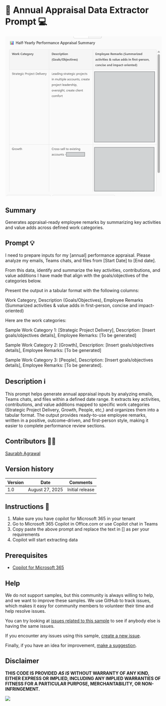# 🚀 Annual Appraisal Data Extractor Prompt 💻

![Prompt to extract data for Annual Appraisal](./assets/demo1.png)

## Summary

Generates appraisal-ready employee remarks by summarizing key activities and value adds across defined work categories.

## Prompt 💡

I need to prepare inputs for my [annual] performance appraisal. Please analyze my emails, Teams chats, and files from [Start Date] to [End date].

From this data, identify and summarize the key activities, contributions, and value additions I have made that align with the goals/objectives of the categories below.

Present the output in a tabular format with the following columns:

Work Category, Description (Goals/Objectives), Employee Remarks (Summarized activities & value adds in first-person, concise and impact-oriented)

Here are the work categories:

Sample Work Category 1: [Strategic Project Delivery], 
Description: [Insert goals/objectives details], 
Employee Remarks: [To be generated]

Sample Work Category 2: [Growth], 
Description: [Insert goals/objectives details], 
Employee Remarks: [To be generated]

Sample Work Category 3: [People], 
Description: [Insert goals/objectives details], 
Employee Remarks: [To be generated].

## Description ℹ️

This prompt helps generate annual appraisal inputs by analyzing emails, Teams chats, and files within a defined date range. It extracts key activities, contributions, and value additions mapped to specific work categories (Strategic Project Delivery, Growth, People, etc,) and organizes them into a tabular format. The output provides ready-to-use employee remarks, written in a positive, outcome-driven, and first-person style, making it easier to complete performance review sections.

## Contributors 👨‍💻

[Saurabh Agrawal](https://github.com/sharepointsaurabh)

## Version history

Version|Date|Comments
-------|----|--------
1.0|August 27, 2025|Initial release

## Instructions 📝

1. Make sure you have copilot for Microsoft 365 in your tenant
2. Go to Microsoft 365 Copilot in Office.com or use Copilot chat in Teams
3. Copy paste the above prompt and replace the text in [] as per your requirements
4. Copilot will start extracting data

## Prerequisites

* [Copilot for Microsoft 365](https://developer.microsoft.com/microsoft-365/dev-program)

## Help

We do not support samples, but this community is always willing to help, and we want to improve these samples. We use GitHub to track issues, which makes it easy for  community members to volunteer their time and help resolve issues.

You can try looking at [issues related to this sample](https://github.com/pnp/copilot-prompts/issues?q=label%3A%22sample%3A%20YOUR-SAMPLE-NAME%22) to see if anybody else is having the same issues.

If you encounter any issues using this sample, [create a new issue](https://github.com/pnp/copilot-prompts/issues/new).

Finally, if you have an idea for improvement, [make a suggestion](https://github.com/pnp/copilot-prompts/issues/new).

## Disclaimer

**THIS CODE IS PROVIDED *AS IS* WITHOUT WARRANTY OF ANY KIND, EITHER EXPRESS OR IMPLIED, INCLUDING ANY IMPLIED WARRANTIES OF FITNESS FOR A PARTICULAR PURPOSE, MERCHANTABILITY, OR NON-INFRINGEMENT.**

![](https://m365-visitor-stats.azurewebsites.net/SamplesGallery/m365-annual-appraisal-data-generator-prompt)
